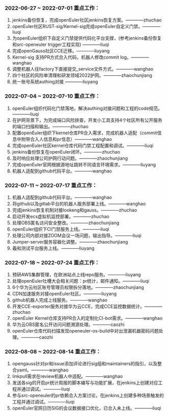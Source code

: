 ### 2022-06-27 ~ 2022-07-01 重点工作：
1. jenkins备份恢复，完成openEuler社区jenkins恢复方案。————zhuchao
2. openEuler社区RUST-sig/Kernel-sig完成openEuler自定义门禁。————liuqi
3. 为openEuler组织下自定义门禁提供代码化平台支撑，(参考jenkins备份恢复和src-openeuler trigger工程实现) ————liuqi
4. 完成openGauss社区CCE迁移。————liuyang
5. Kernel-sig 支持PR方式合入代码，机器人修改commit log。————wanghao
6. 调整机器人往factory下直接提交_service文件方式。————wanghao
7. 四个社区的风险单清理和研发领域2022护网。————zhaochunjiang
8. 统一账号系统authing对接 ————liuyang

### 2022-07-04 ~ 2022-07-10 重点工作：
1. openEuler组织代码化门禁落地，解决authing对接问题和工程的code规范。————liuqi
2. 在护网背景下，为完成端口风险排查，开发小工具支持4个社区所有公开服务的端口扫描和输出。————zhuchao
3. 配置openEuler组织下kernel仓库PR合入需求，完成机器人适配（commit信息中附带合入人信息和pr信息）————wanghao
4. 完成openEuler社区kernel仓库代码门禁工程配置和调试。————liuqi
5. jenkins备份恢复在openEuler闭环。————zhuchao
6. 及时响应处理公司护网行动问题。————zhaochunjiang
7. 完成openEuler官网根据源地址跳转不同语言环境需求。————liuyang
8. 机器人适配到github代码平台。————wanghao

### 2022-07-11 ~ 2022-07-17 重点工作：
1. 机器人适配到github代码平台。————wanghao
2. 将github以及gitlab平台的机器人服务部署上线。————wanghao
3. 完成jenkins恢复机制对接lookeng和gauss。————zhuchao
4. 启动开发ecs虚拟机监控部署。————zhuchao
5. 处理OBS匿名访问安全整改。————zhaochunjiang
6. openEuler组织下CI门禁服务上线。————liuqi
7. 处理公司内部对接ZOOM会议一场问题，输出指导。————liuqi
8. Jumper-server服务容器化调整。————zhaochunjiang
9. 羲和测试平台服务上线。————liuyang

### 2022-07-18 ~ 2022-07-24 重点工作：
1. 预研AWS集群管理，在欧洲站点上线repo服务。————liuyang
2. 处理openEuler吐槽大会相关问题：pr统计，邮件通知。————liuqi
3. 6个华为云社区账号管理员权限拆分落地。————zhaochunjiang
4. CDN加速服务对接openEuler社区。————liuyang
5. github机器人完成上线服务。————wanghao
6. 开发CCE-exporter服务对接华为云CCE，完成CCE监控数据统计。————zhuchao
7. openEuler Kernel仓库支持PR合入的定制化CI-bot需求。————wanghao
8. 华为云OBS匿名公开访问问题溯源处理。————caozhi
9. openEuler仓库代码扫描发现openeuler-os-build中对出泄漏机器密码问题处理。————caozhi

### 2022-08-08 ~ 2022-08-14 重点工作：
1. opengauss针对pr和issue添加评论进行sig组和maintainers的指引，以及整合yaml。————wanghao
2. linkpull需求在review机器人中适配。————wanghao
3. 发送各sig的开启pr统计周报的脚本编写与功能扩展，在jenkins上创建对应工程并通过调试。————liuqi
4. 参与src-openeuler的pr依赖合入方案讨论，在jenkins上创建多种场景触发的工程并通过调试。————liuqi
5. openEuler官网日历SIG的会议数据接口优化，已合入未上线。————liuqi

